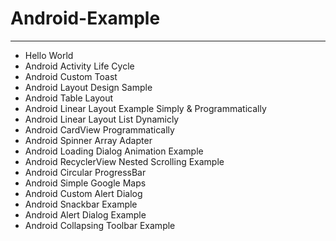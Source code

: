 # Android-Example
--------------------
 * Hello World
 * Android Activity Life Cycle
 * Android Custom Toast
 * Android Layout Design Sample
 * Android Table Layout
 * Android Linear Layout Example Simply & Programmatically
 * Android Linear Layout List Dynamicly 
 * Android CardView Programmatically
 * Android Spinner Array Adapter
 * Android Loading Dialog Animation Example
 * Android RecyclerView Nested Scrolling Example
 * Android Circular ProgressBar
 * Android Simple Google Maps
 * Android Custom Alert Dialog
 * Android Snackbar Example
 * Android Alert Dialog Example
 * Android Collapsing Toolbar Example


 
